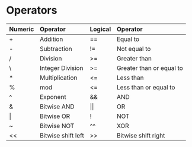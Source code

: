# Operators

|Numeric |Operator			     | Logical | Operator                    |
|:------ |:--------------------- |:--------- |:------------------------- |
|+ 		 | Addition 			 | ==      	 | Equal to					 | 
|- 		 | Subtraction			 | != 		 | Not equal to				 |
|/ 		 | Division 			 | >= 		 | Greater than				 |
|\\ 	 | Integer Division 	 | >= 		 | Greater than or equal to  |
|* 		 | Multiplication 		 | <= 		 | Less than 				 |
|% 		 | mod 					 | <= 		 | Less than or equal to 	 |
|^ 		 | Exponent 			 | && 		 | AND 						 |
|& 		 | Bitwise AND 			 | \|\| 	 | OR 						 |
| \| 	 | Bitwise OR 			 | ! 		 | NOT 						 |
|~ 		 | Bitwise NOT 			 | ^^ 		 | XOR 						 |
|<< 	 | Bitwise shift left 	 | >> 		 | Bitwise shift right 		 |